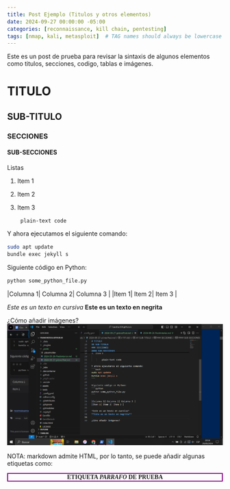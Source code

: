 ```yaml
---
title: Post Ejemplo (Titulos y otros elementos)
date: 2024-09-27 00:00:00 -05:00
categories: [reconnaissance, kill chain, pentesting]
tags: [nmap, kali, metasploit]  # TAG names should always be lowercase
---
```


Este es un post de prueba para revisar la sintaxis de algunos elementos como titulos, secciones, codigo, tablas e imágenes.
# TITULO

## SUB-TITULO

### SECCIONES

#### SUB-SECCIONES

Listas
1. Item 1
2. Item 2
3. Item 3

        plain-text code

Y ahora ejecutamos el siguiente comando:
```bash
sudo apt update
bundle exec jekyll s
```

Siguiente código en Python:
```python
python some_python_file.py
```

|Columna 1| Columna 2| Columna 3 |
|Item 1| Item 2| Item 3 |

*Este es un texto en cursiva*
**Este es un texto en negrita**

¿Cómo añadir imágenes?
![Captura de imagen](/assets/images/image.png)

NOTA: markdown admite HTML, por lo tanto, se puede añadir algunas etiquetas como:
<p style="border: 2px double purple; font-family:Times New Roman; text-align: center;">
<b> ETIQUETA <i> PARRAFO </i> DE PRUEBA  </b></p>

